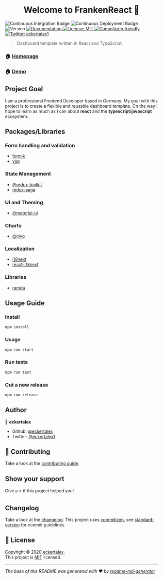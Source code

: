 <h1 align="center">Welcome to FrankenReact 👋</h1>
<p>
  <img alt="Continuous Integration Badge" src="https://github.com/eckertalex/frankenreact/workflows/Continuous%20Integration/badge.svg" />
  <img alt="Continuous Deployment Badge" src="https://github.com/coletiv/react-js-github-actions-example/workflows/Continuous%20Deployment/badge.svg" />
  <img alt="Version" src="https://img.shields.io/badge/version-0.1.0-blue.svg?cacheSeconds=2592000" />
  <a href="https://github.com/eckertalex/frankenreact/wiki" target="_blank">
    <img alt="Documentation" src="https://img.shields.io/badge/documentation-yes-brightgreen.svg" />
  </a>
  <a href="https://github.com/eckertalex/frankenreact/blob/dev/LICENSE" target="_blank">
    <img alt="License: MIT" src="https://img.shields.io/badge/License-MIT-yellow.svg" />
  </a>
  <a href="http://commitizen.github.io/cz-cli/" target="_blank">
    <img alt="Commitizen friendly" src="https://img.shields.io/badge/commitizen-friendly-brightgreen.svg">
  </a>
  <a href="https://twitter.com/eckertalex1" target="_blank">
    <img alt="Twitter: eckertalex1" src="https://img.shields.io/twitter/follow/eckertalex1.svg?style=social" />
  </a>
</p>

> Dashboard template written in React and TypeScript.

### 🏠 [Homepage](https://github.com/eckertalex/frankenreact)

### 🏠 [Demo](https://eckertalex.github.io/frankenreact)

## Project Goal

I am a professional Frontend Developer based in Germany. My goal with this project is to create a flexible and reusable dashboard template. On the way I hope to learn as much as I can about **react** and the **typescript**/**javascript** ecosystem.

## Packages/Libraries

### Form handling and validation

- [formik](https://www.npmjs.com/package/formik)
- [yup](https://www.npmjs.com/package/yup)

### State Management

- [@redux-toolkit](https://www.npmjs.com/package/@reduxjs/toolkit)
- [redux-saga](https://www.npmjs.com/package/redux-saga)

### UI and Theming

- [@material-ui](https://www.npmjs.com/package/@material-ui/core)

### Charts

- [@nivo](https://nivo.rocks/)

### Localization

- [i18next](https://www.npmjs.com/package/i18next)
- [react-i18next](https://www.npmjs.com/package/react-i18next)

### Libraries

- [ramda](https://www.npmjs.com/package/ramda)

## Usage Guide

### Install

```sh
npm install
```

### Usage

```sh
npm run start
```

### Run tests

```sh
npm run test
```

### Cut a new release

```sh
npm run release
```

## Author

👤 **eckertalex**

- Github: [@eckertalex](https://github.com/eckertalex)
- Twitter: [@eckertalex1](https://twitter.com/eckertalex1)

## 🤝 Contributing

Take a look at the [contributing guide](https://github.com/eckertalex/frankenreact/blob/dev/CONTRIBUTING.md).

## Show your support

Give a ⭐️ if this project helped you!

## Changelog

Take a look at the [changelog](https://github.com/eckertalex/frankenreact/blob/dev/CHANGELOG.md).
This project uses [commitizen](http://commitizen.github.io/cz-cli/), see [standard-version](https://github.com/conventional-changelog/standard-version) for commit guidelines.

## 📝 License

Copyright &copy; 2020 [eckertalex](https://github.com/eckertalex).<br />
This project is [MIT](https://github.com/eckertalex/frankenreact/blob/dev/LICENSE) licensed.

---

_The base of this README was generated with ❤️ by [readme-md-generator](https://github.com/kefranabg/readme-md-generator)_
